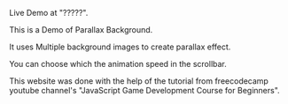 Live Demo at "?????".

This is a Demo of Parallax Background.

It uses Multiple background images to create parallax effect.

You can choose which the animation speed in the scrollbar.

This website was done with the help of the tutorial from freecodecamp youtube channel's "JavaScript Game Development Course for Beginners".

